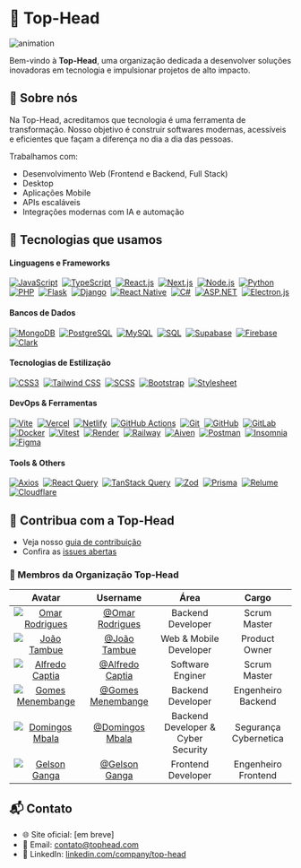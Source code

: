 # 🎯 Top-Head

<img src="https://user-images.githubusercontent.com/59142372/235149067-eff90953-4669-43ab-a986-3a6c4d845f0b.gif" alt="animation" />

Bem-vindo à **Top-Head**, uma organização dedicada a desenvolver soluções inovadoras em tecnologia e impulsionar projetos de alto impacto.

## 🚀 Sobre nós

Na Top-Head, acreditamos que tecnologia é uma ferramenta de transformação. Nosso objetivo é construir softwares modernas, acessíveis e eficientes que façam a diferença no dia a dia das pessoas.

Trabalhamos com:

- Desenvolvimento Web (Frontend e Backend, Full Stack)
- Desktop
- Aplicações Mobile
- APIs escaláveis
- Integrações modernas com IA e automação

## 🧠 Tecnologias que usamos

#### **Linguagens e Frameworks**

[![JavaScript](https://img.shields.io/badge/JavaScript-%23F7DF1E.svg?logo=javascript\&logoColor=black)](#) 
[![TypeScript](https://img.shields.io/badge/TypeScript-%23007ACC.svg?logo=typescript\&logoColor=white)](#) 
[![React.js](https://img.shields.io/badge/React.js-%2361DAFB.svg?logo=react\&logoColor=black)](#) 
[![Next.js](https://img.shields.io/badge/Next.js-%23000000.svg?logo=next.js\&logoColor=white)](#) 
[![Node.js](https://img.shields.io/badge/Node.js-%23339933.svg?logo=nodedotjs\&logoColor=white)](#) 
[![Python](https://img.shields.io/badge/Python-%233776AB.svg?logo=python\&logoColor=white)](#) 
[![PHP](https://img.shields.io/badge/PHP-%23777BB4.svg?logo=php\&logoColor=white)](#) 
[![Flask](https://img.shields.io/badge/Flask-%23000.svg?logo=flask\&logoColor=white)](#) 
[![Django](https://img.shields.io/badge/Django-%23092E20.svg?logo=django\&logoColor=white)](#) 
[![React Native](https://img.shields.io/badge/React_Native-%2361DAFB.svg?logo=react\&logoColor=black)](#) 
[![C#](https://img.shields.io/badge/C%23-%23239120.svg?logo=c-sharp\&logoColor=white)](#) 
[![ASP.NET](https://img.shields.io/badge/ASP.NET-%230078D7.svg?logo=dotnet\&logoColor=white)](#) 
[![Electron.js](https://img.shields.io/badge/Electron.js-%2320232a.svg?logo=electron\&logoColor=white)](#) 


#### **Bancos de Dados**

[![MongoDB](https://img.shields.io/badge/MongoDB-%2347A248.svg?logo=mongodb\&logoColor=white)](#) 
[![PostgreSQL](https://img.shields.io/badge/PostgreSQL-%23336791.svg?logo=postgresql\&logoColor=white)](#) 
[![MySQL](https://img.shields.io/badge/MySQL-%234479A1.svg?logo=mysql\&logoColor=white)](#) 
[![SQL](https://img.shields.io/badge/SQL-%230074C1.svg?logo=sqlite\&logoColor=white)](#) 
[![Supabase](https://img.shields.io/badge/Supabase-%2300E39F.svg?logo=supabase\&logoColor=white)](#) 
[![Firebase](https://img.shields.io/badge/Firebase-%23039BE5.svg?logo=firebase\&logoColor=white)](#) 
[![Clark](https://img.shields.io/badge/Clark-%23000000.svg?logo=data\&logoColor=white)](#) 

#### **Tecnologias de Estilização**

[![CSS3](https://img.shields.io/badge/CSS3-%231572B6.svg?logo=css3\&logoColor=white)](#) 
[![Tailwind CSS](https://img.shields.io/badge/Tailwind_CSS-%2306B6D4.svg?logo=tailwindcss\&logoColor=white)](#) 
[![SCSS](https://img.shields.io/badge/SCSS-%23CC6699.svg?logo=sass\&logoColor=white)](#) 
[![Bootstrap](https://img.shields.io/badge/Bootstrap-%237952B3.svg?logo=bootstrap\&logoColor=white)](#) 
[![Stylesheet](https://img.shields.io/badge/Stylesheet-%23000000.svg?logo=stylelint\&logoColor=white)](#)

#### **DevOps & Ferramentas**

[![Vite](https://img.shields.io/badge/Vite-%23646CFF.svg?logo=vite\&logoColor=white)](#) 
[![Vercel](https://img.shields.io/badge/Vercel-%23000000.svg?logo=vercel\&logoColor=white)](#) 
[![Netlify](https://img.shields.io/badge/Netlify-%2300C7B7.svg?logo=netlify\&logoColor=white)](#) 
[![GitHub Actions](https://img.shields.io/badge/GitHub_Actions-%232671E5.svg?logo=githubactions\&logoColor=white)](#) 
[![Git](https://img.shields.io/badge/Git-%23F05033.svg?logo=git\&logoColor=white)](#) 
[![GitHub](https://img.shields.io/badge/GitHub-%23181717.svg?logo=github\&logoColor=white)](#) 
[![GitLab](https://img.shields.io/badge/GitLab-%23FC6D26.svg?logo=gitlab\&logoColor=white)](#) 
[![Docker](https://img.shields.io/badge/Docker-%230db7ed.svg?logo=docker\&logoColor=white)](#) 
[![Vitest](https://img.shields.io/badge/Vitest-%23252525.svg?logo=vitest\&logoColor=yellow)](#) 
[![Render](https://img.shields.io/badge/Render-%2300C7B7.svg?logo=render\&logoColor=white)](#) 
[![Railway](https://img.shields.io/badge/Railway-%230B0D0E.svg?logo=railway\&logoColor=white)](#) 
[![Aiven](https://img.shields.io/badge/Aiven-%23EF3AAB.svg?logo=aiven\&logoColor=white)](#) 
[![Postman](https://img.shields.io/badge/Postman-%23FF6C37.svg?logo=postman\&logoColor=white)](#) 
[![Insomnia](https://img.shields.io/badge/Insomnia-%233841D9.svg?logo=insomnia\&logoColor=white)](#) 
[![Figma](https://img.shields.io/badge/Figma-%23F24E1E.svg?logo=figma\&logoColor=white)](#)

#### **Tools & Others**

[![Axios](https://img.shields.io/badge/Axios-%230072C6.svg?logo=axios\&logoColor=white)](#) 
[![React Query](https://img.shields.io/badge/React_Query-%23FF4154.svg?logo=reactquery\&logoColor=white)](#) 
[![TanStack Query](https://img.shields.io/badge/TanStack_Query-%23FF4154.svg?logo=reactquery\&logoColor=white)](#) 
[![Zod](https://img.shields.io/badge/Zod-%23000000.svg?logo=zod\&logoColor=white)](#) 
[![Prisma](https://img.shields.io/badge/Prisma-%23004B50.svg?logo=prisma\&logoColor=white)](#) 
[![Relume](https://img.shields.io/badge/Relume-%23111111.svg?logo=data\&logoColor=white)](#) 
[![Cloudflare](https://img.shields.io/badge/Cloudflare-%23F38020.svg?logo=cloudflare\&logoColor=white)](#) 

## 🤝 Contribua com a Top-Head

- Veja nosso [guia de contribuição](https://github.com/Top-Head/CONTRIBUTING.md)
- Confira as [issues abertas](https://github.com/Top-Head/issues)

### 👥 Membros da Organização Top‑Head

|                                                  Avatar                                                  |                        Username                        |                Área                |           Cargo           |
| :------------------------------------------------------------------------------------------------------: | :----------------------------------------------------: | :--------------------------------: | :-----------------------: |
|      [![Omar Rodrigues](https://github.com/omariscode.png?size=100)](https://github.com/omariscode)      |    [@Omar Rodrigues](https://github.com/omariscode)    |        Backend Developer       |            Scrum Master         |
|       [![João Tambue](https://github.com/joao-tambue.png?size=100)](https://github.com/joao-tambue)      |     [@João Tambue](https://github.com/joao-tambue)     |       Web & Mobile Developer       |            Product Owner            |
| [![Alfredo Captia](https://github.com/Alfredo-capitia.png?size=100)](https://github.com/Alfredo-capitia) |  [@Alfredo Captia](https://github.com/Alfredo-capitia) |         Software Enginer|   Scrum Master    |
| [![Gomes Menembange](https://github.com/GomesMenembage.png?size=100)](https://github.com/GomesMenembage) | [@Gomes Menembange](https://github.com/GomesMenembage) |          Backend Developer         |     Engenheiro Backend    |
| [![Domingos Mbala](https://github.com/Black-machine09.png?size=100)](https://github.com/Black-machine09) |  [@Domingos Mbala](https://github.com/Black-machine09) | Backend Developer & Cyber Security | Segurança Cybernetica |
| [![Gelson Ganga](https://github.com/gelsonganga1.png?size=100)](https://github.com/gelsonganga1) |  [@Gelson Ganga](https://github.com/gelsonganga1) | Frontend Developer | Engenheiro Frontend |


## 📬 Contato

- 🌐 Site oficial: [em breve]
- 📧 Email: contato@tophead.com
- 💼 LinkedIn: [linkedin.com/company/top-head](https://linkedin.com/company/top-head)

